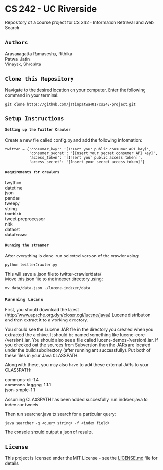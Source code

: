 # CS 242 - UC Riverside
Repository of a course project for CS 242 - Information Retrieval and Web Search

## `Authors`

Arasanagatta Ramasesha, Rithika <br> 
Patwa, Jatin <br>
Vinayak, Shreshta <br>

## `Clone this Repository`

Navigate to the desired location on your computer. Enter the following command in your terminal:
```
git clone https://github.com/jatinpatwa401/cs242-project.git
```
## `Setup Instructions` <br>
#### `Setting up the Twitter Crawler`
Create a new file called config.py and add the following information:
```
twitter = {'consumer_key': '[Insert your public consumer API key]',
           'consumer_secret': '[Insert your secret consumer API key]',
           'access_token': '[Insert your public access token]',
           'access_secret': '[Insert your secret access token]'}
```
#### `Requirements for crawlers`

twython <br>
datetime <br>
json <br>
pandas <br>
tweepy <br>
string <br>
textblob <br>
tweet-preprocessor <br>
nltk <br>
dataset <br>
datafreeze <br>

#### `Running the streamer`

After everything is done, run selected version of the crawler using:
```
python twitterCrawler.py
```
This will save a .json file to twitter-crawler/data/
<br>
Move this json file to the indexer directory using:
```
mv data/data.json ./lucene-indexer/data
```
### `Runnning Lucene`

First, you should download the latest (http://www.apache.org/dyn/closer.cgi/lucene/java/) Lucene distribution and then extract it to a working directory.

You should see the Lucene JAR file in the directory you created when you extracted the archive. It should be named something like lucene-core-{version}.jar. You should also see a file called lucene-demos-{version}.jar. If you checked out the sources from Subversion then the JARs are located under the build subdirectory (after running ant successfully). Put both of these files in your Java CLASSPATH. 

Along with these, you may also have to add these external JARs to your CLASSPATH:

commons-cli-1.4 <br>
commons-logging-1.1.1 <br>
json-simple-1.1

Assuming CLASSPATH has been added succesfully, run indexer.java to index our tweets. 

Then run searcher.java to search for a particular query:
```
java searcher -q <query string> -f <index field>
```
The console should output a json of results.



## `License`

This project is licensed under the MIT License - see the [LICENSE.md](LICENSE.md) file for details.
